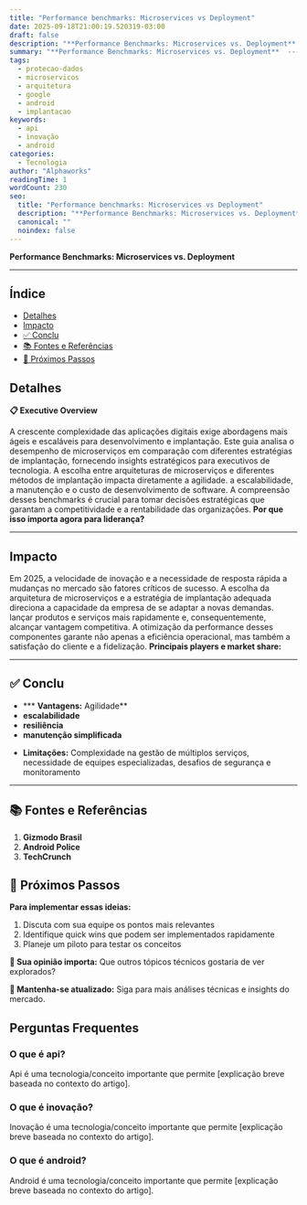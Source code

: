```yaml
---
title: "Performance benchmarks: Microservices vs Deployment"
date: 2025-09-18T21:00:19.520319-03:00
draft: false
description: "**Performance Benchmarks: Microservices vs. Deployment**  ---... Leia mais sobre  e suas aplicações práticas."
summary: "**Performance Benchmarks: Microservices vs. Deployment**  ---... Leia mais sobre  e suas aplicações práticas."
tags:
  - protecao-dados
  - microservicos
  - arquitetura
  - google
  - android
  - implantacao
keywords:
  - api
  - inovação
  - android
categories:
  - Tecnologia
author: "Alphaworks"
readingTime: 1
wordCount: 230
seo:
  title: "Performance benchmarks: Microservices vs Deployment"
  description: "**Performance Benchmarks: Microservices vs. Deployment**  ---... Leia mais sobre  e suas aplicações práticas."
  canonical: ""
  noindex: false
---
```


**Performance Benchmarks: Microservices vs. Deployment**

---



## Índice

- [Detalhes](#detalhes)
- [Impacto](#impacto)
- [✅ Conclu](#✅-conclu)
- [📚 Fontes e Referências](#📚-fontes-e-referências)
- [🚀 Próximos Passos](#🚀-próximos-passos)

## Detalhes

**📋 Executive Overview**

A crescente complexidade das aplicações digitais exige abordagens mais ágeis e escaláveis para desenvolvimento e implantação. Este guia analisa o desempenho de microserviços em comparação com diferentes estratégias de implantação, fornecendo insights estratégicos para executivos de tecnologia. A escolha entre arquiteturas de microserviços e diferentes métodos de implantação impacta diretamente a agilidade. a escalabilidade, a manutenção e o custo de desenvolvimento de software. A compreensão desses benchmarks é crucial para tomar decisões estratégicas que garantam a competitividade e a rentabilidade das organizações. **Por que isso importa agora para liderança?**

---



## Impacto

Em 2025, a velocidade de inovação e a necessidade de resposta rápida a mudanças no mercado são fatores críticos de sucesso. A escolha da arquitetura de microserviços e a estratégia de implantação adequada direciona a capacidade da empresa de se adaptar a novas demandas. lançar produtos e serviços mais rapidamente e, consequentemente, alcançar vantagem competitiva. A otimização da performance desses componentes garante não apenas a eficiência operacional, mas também a satisfação do cliente e a fidelização. **Principais players e market share:**

---



## ✅ Conclu

- *** **Vantagens:** Agilidade**
- **escalabilidade**
- **resiliência**
- **manutenção simplificada**

 * **Limitações:** Complexidade na gestão de múltiplos serviços, necessidade de equipes especializadas, desafios de segurança e monitoramento

---

## 📚 Fontes e Referências

1. **Gizmodo Brasil**
2. **Android Police**
3. **TechCrunch**

## 🚀 Próximos Passos

**Para implementar essas ideias:**
1. Discuta com sua equipe os pontos mais relevantes
2. Identifique quick wins que podem ser implementados rapidamente  
3. Planeje um piloto para testar os conceitos

**💭 Sua opinião importa:** Que outros tópicos técnicos gostaria de ver explorados?

**🔗 Mantenha-se atualizado:** Siga para mais análises técnicas e insights do mercado.


## Perguntas Frequentes

### O que é api?

Api é uma tecnologia/conceito importante que permite [explicação breve baseada no contexto do artigo].

### O que é inovação?

Inovação é uma tecnologia/conceito importante que permite [explicação breve baseada no contexto do artigo].

### O que é android?

Android é uma tecnologia/conceito importante que permite [explicação breve baseada no contexto do artigo].

